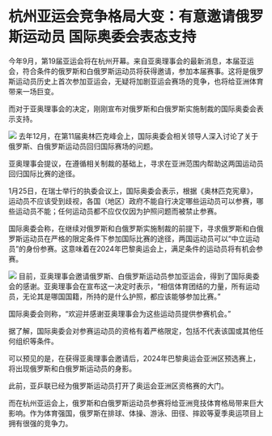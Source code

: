 # 杭州亚运会竞争格局大变：有意邀请俄罗斯运动员 国际奥委会表态支持

今年9月，第19届亚运会将在杭州开幕。来自亚奥理事会的最新消息，本届亚运会，符合条件的俄罗斯和白俄罗斯运动员将获得邀请，参加本届赛事。这将是俄罗斯运动员历史上首次参加亚运会，无疑将加剧亚运会赛场的竞争，也将给亚洲体育带来一场巨变。

而对于亚奥理事会的决定，刚刚宣布对俄罗斯和白俄罗斯实施制裁的国际奥委会表示支持。

![](https://inews.gtimg.com/newsapp_bt/0/15628920467/1000)
去年12月，在第11届奥林匹克峰会上，国际奥委会相关领导人深入讨论了关于俄罗斯、白俄罗斯运动员回归国际赛场的问题。

亚奥理事会提议，在遵循相关制裁的基础上，寻求在亚洲范围内帮助这两国运动员回归国际比赛的途径。

1月25日，在瑞士举行的执委会议上，国际奥委会表示，根据《奥林匹克宪章》，运动员不应该受到歧视，各国（地区）政府不能自行决定哪些运动员可以参赛，哪些运动员不能；任何运动员都不应仅仅因为护照问题而被禁止参赛。

国际奥委会称，在继续对俄罗斯和白俄罗斯实施制裁的前提下，寻求俄罗斯和白俄罗斯运动员在严格的限定条件下参加国际比赛的途径，两国运动员可以“中立运动员”的身份参赛。这意味着在2024年巴黎奥运会上，满足条件的运动员将有机会参赛。

![](https://inews.gtimg.com/newsapp_bt/0/15628920478/1000)
目前，亚奥理事会邀请俄罗斯、白俄罗斯运动员参加亚运会，得到了国际奥委会的感谢。亚奥理事会在宣布这一决定时表示，“相信体育团结的力量，所有运动员，无论其是哪国国籍，所持的是什么护照，都应该能够参加比赛。”

国际奥委会则称，“欢迎并感谢亚奥理事会为这些运动员提供参赛机会。”

据了解，国际奥委会对参赛运动员的资格有着严格限定，包括不代表该国或其他任何组织等条件。

可以预见的是，在获得亚奥理事会邀请后，2024年巴黎奥运会亚洲区预选赛上，将出现俄罗斯和白俄罗斯运动员的身影。

此前，亚乒联已经为俄罗斯运动员打开了奥运会亚洲区资格赛的大门。

而在杭州亚运会上，俄罗斯和白俄罗斯运动员参赛将给亚洲竞技体育格局带来巨大影响。作为体育强国，俄罗斯在排球、体操、游泳、田径、摔跤等夏季奥运项目上拥有很强的竞争力。

